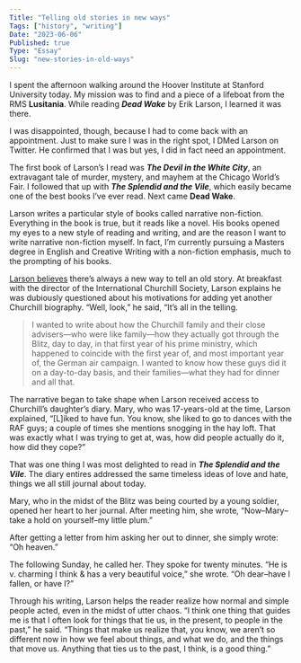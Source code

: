 ```yaml
---
Title: "Telling old stories in new ways"
Tags: ["history", "writing"]
Date: "2023-06-06"
Published: true
Type: "Essay"
Slug: "new-stories-in-old-ways"
---
```

I spent the afternoon walking around the Hoover Institute at Stanford University today. My mission was to find and a piece of a lifeboat from the RMS **********Lusitania**********. While reading *******Dead Wake******* by Erik Larson, I learned it was there.

I was disappointed, though, because I had to come back with an appointment. Just to make sure I was in the right spot, I DMed Larson on Twitter. He confirmed that I was but yes, I did in fact need an appointment.

The first book of Larson’s I read was ***************************The Devil in the White City***************************, an extravagant tale of murder, mystery, and mayhem at the Chicago World’s Fair. I followed that up with *************************The Splendid and the Vile*************************, which easily became one of the best books I’ve ever read. Next came **********Dead Wake**********.

Larson writes a particular style of books called narrative non-fiction. Everything in the book is true, but it reads like a novel. His books opened my eyes to a new style of reading and writing, and are the reason I want to write narrative non-fiction myself. In fact, I’m currently pursuing a Masters degree in English and Creative Writing with a non-fiction emphasis, much to the prompting of his books.

[Larson believes](https://lithub.com/erik-larson-on-finding-a-new-angle-on-history/) there’s always a new way to tell an old story. At breakfast with the director of the International Churchill Society, Larson explains he was dubiously questioned about his motivations for adding yet another Churchill biography. “Well, look,” he said, “It’s all in the telling.

> I wanted to write about how the Churchill family and their close advisers—who were like family—how they actually got through the Blitz, day to day, in that first year of his prime ministry, which happened to coincide with the first year of, and most important year of, the German air campaign. I wanted to know how these guys did it on a day-to-day basis, and their families—what they had for dinner and all that.
>

The narrative began to take shape when Larson received access to Churchill’s daughter’s diary. Mary, who was 17-years-old at the time, Larson explained, “[L]iked to have fun. You know, she liked to go to dances with the RAF guys; a couple of times she mentions snogging in the hay loft. That was exactly what I was trying to get at, was, how did people actually do it, how did they cope?”

That was one thing I was most delighted to read in *************************The Splendid and the Vile*************************. The diary entires addressed the same timeless ideas of love and hate, things we all still journal about today.

Mary, who in the midst of the Blitz was being courted by a young soldier, opened her heart to her journal. After meeting him, she wrote, “Now–Mary–take a hold on yourself–my little plum.”

After getting a letter from him asking her out to dinner, she simply wrote: “Oh heaven.”

The following Sunday, he called her. They spoke for twenty minutes. “He is v. charming I think & has a very beautiful voice,” she wrote. “Oh dear–have I fallen, or have I?”

Through his writing, Larson helps the reader realize how normal and simple people acted, even in the midst of utter chaos. “I think one thing that guides me is that I often look for things that tie us, in the present, to people in the past,” he said. “Things that make us realize that, you know, we aren’t so different now in how we feel about things, and what we do, and the things that move us. Anything that ties us to the past, I think, is a good thing.”
